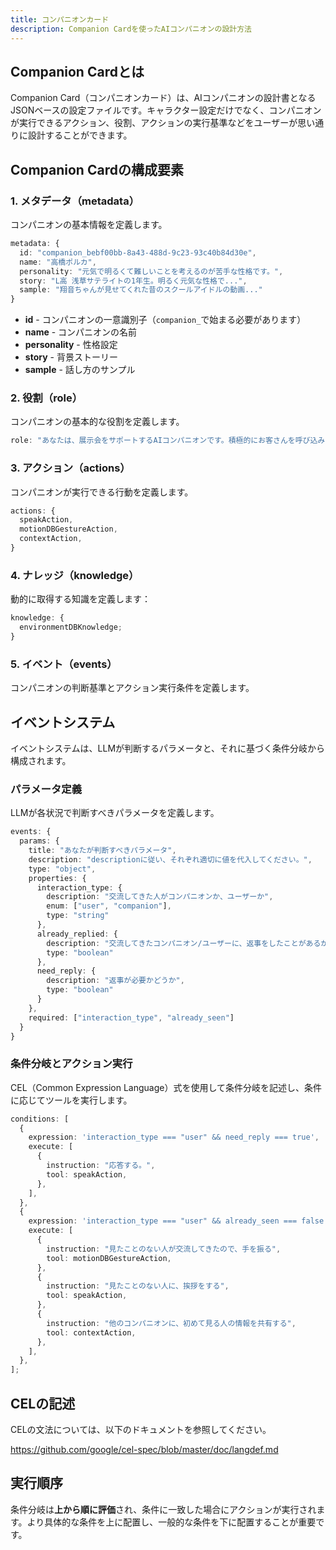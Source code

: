 ```yaml
---
title: コンパニオンカード
description: Companion Cardを使ったAIコンパニオンの設計方法
---
```


## Companion Cardとは

Companion Card（コンパニオンカード）は、AIコンパニオンの設計書となるJSONベースの設定ファイルです。キャラクター設定だけでなく、コンパニオンが実行できるアクション、役割、アクションの実行基準などをユーザーが思い通りに設計することができます。

## Companion Cardの構成要素

### 1. メタデータ（metadata）

コンパニオンの基本情報を定義します。

```typescript
metadata: {
  id: "companion_bebf00bb-8a43-488d-9c23-93c40b84d30e",
  name: "高橋ポルカ",
  personality: "元気で明るくて難しいことを考えるのが苦手な性格です。",
  story: "L高 浅草サテライトの1年生。明るく元気な性格で...",
  sample: "翔音ちゃんが見せてくれた昔のスクールアイドルの動画..."
}
```

- **id** - コンパニオンの一意識別子（`companion_`で始まる必要があります）
- **name** - コンパニオンの名前
- **personality** - 性格設定
- **story** - 背景ストーリー
- **sample** - 話し方のサンプル

### 2. 役割（role）

コンパニオンの基本的な役割を定義します。

```typescript
role: "あなたは、展示会をサポートするAIコンパニオンです。積極的にお客さんを呼び込みます。";
```

### 3. アクション（actions）

コンパニオンが実行できる行動を定義します。

```typescript
actions: {
  speakAction,
  motionDBGestureAction,
  contextAction,
}
```

### 4. ナレッジ（knowledge）

動的に取得する知識を定義します：

```typescript
knowledge: {
  environmentDBKnowledge;
}
```

### 5. イベント（events）

コンパニオンの判断基準とアクション実行条件を定義します。

## イベントシステム

イベントシステムは、LLMが判断するパラメータと、それに基づく条件分岐から構成されます。

### パラメータ定義

LLMが各状況で判断すべきパラメータを定義します。

```typescript
events: {
  params: {
    title: "あなたが判断すべきパラメータ",
    description: "descriptionに従い、それぞれ適切に値を代入してください。",
    type: "object",
    properties: {
      interaction_type: {
        description: "交流してきた人がコンパニオンか、ユーザーか",
        enum: ["user", "companion"],
        type: "string"
      },
      already_replied: {
        description: "交流してきたコンパニオン/ユーザーに、返事をしたことがあるか",
        type: "boolean"
      },
      need_reply: {
        description: "返事が必要かどうか",
        type: "boolean"
      }
    },
    required: ["interaction_type", "already_seen"]
  }
}
```

### 条件分岐とアクション実行

CEL（Common Expression Language）式を使用して条件分岐を記述し、条件に応じてツールを実行します。

```typescript
conditions: [
  {
    expression: 'interaction_type === "user" && need_reply === true',
    execute: [
      {
        instruction: "応答する。",
        tool: speakAction,
      },
    ],
  },
  {
    expression: 'interaction_type === "user" && already_seen === false',
    execute: [
      {
        instruction: "見たことのない人が交流してきたので、手を振る",
        tool: motionDBGestureAction,
      },
      {
        instruction: "見たことのない人に、挨拶をする",
        tool: speakAction,
      },
      {
        instruction: "他のコンパニオンに、初めて見る人の情報を共有する",
        tool: contextAction,
      },
    ],
  },
];
```

## CELの記述

CELの文法については、以下のドキュメントを参照してください。

https://github.com/google/cel-spec/blob/master/doc/langdef.md

## 実行順序

条件分岐は**上から順に評価**され、条件に一致した場合にアクションが実行されます。より具体的な条件を上に配置し、一般的な条件を下に配置することが重要です。
